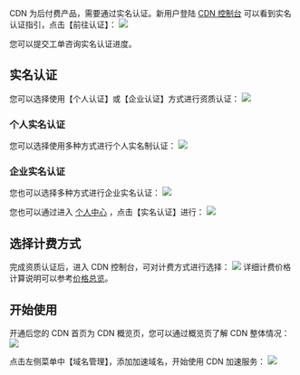 CDN 为后付费产品，需要通过实名认证。新用户登陆 [CDN 控制台](https://console.qcloud.com/cdn) 可以看到实名认证指引，点击【前往认证】：
![](https://mccdn.qcloud.com/static/img/f3f533ced611121c7cbe90d2117dd4c9/image.jpg)

您可以提交工单咨询实名认证进度。

## 实名认证
您可以选择使用【个人认证】或【企业认证】方式进行资质认证：
![](https://mccdn.qcloud.com/static/img/91fc4b8872a34b4d29b1b3d839d2fc01/image.jpg)

### 个人实名认证
您可以选择使用多种方式进行个人实名制认证：
![](https://mccdn.qcloud.com/static/img/a2be798f2d1d2223e92459d87c0690d5/image.jpg)

### 企业实名认证
您也可以选择多种方式进行企业实名认证：
![](https://mccdn.qcloud.com/static/img/904675155e5a64ce42c0884587f57d8d/image.jpg)

您也可以通过进入 [个人中心](https://console.qcloud.com/developer) ，点击【实名认证】进行：
![](https://mccdn.qcloud.com/static/img/94ba2e042edfedaab33e4e655da3d60d/image.png)


## 选择计费方式
完成资质认证后，进入 CDN 控制台，可对计费方式进行选择：
![](https://mccdn.qcloud.com/static/img/f5d3235f86db2992ad6d01d1e3d07d04/image.png)
详细计费价格计算说明可以参考[价格总览](https://www.qcloud.com/doc/product/228/6539)。



## 开始使用
开通后您的 CDN 首页为 CDN 概览页，您可以通过概览页了解 CDN 整体情况：
![](https://mc.qcloudimg.com/static/img/32d4023b7f8124dcc013dd94ecd75880/image.png)

点击左侧菜单中【域名管理】，添加加速域名，开始使用 CDN 加速服务：
![](https://mc.qcloudimg.com/static/img/38d9cc8f405327157d16ca54b5c32889/image.png)
